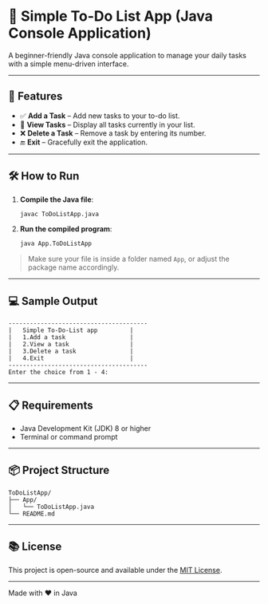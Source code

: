 
# 📝 Simple To-Do List App (Java Console Application)

A beginner-friendly Java console application to manage your daily tasks with a simple menu-driven interface.

---

## 🚀 Features

- ✅ **Add a Task** – Add new tasks to your to-do list.
- 👀 **View Tasks** – Display all tasks currently in your list.
- ❌ **Delete a Task** – Remove a task by entering its number.
- 🔚 **Exit** – Gracefully exit the application.

---

## 🛠️ How to Run

1. **Compile the Java file**:
    ```bash
    javac ToDoListApp.java
    ```

2. **Run the compiled program**:
    ```bash
    java App.ToDoListApp
    ```

> Make sure your file is inside a folder named `App`, or adjust the package name accordingly.

---

## 💻 Sample Output

```
---------------------------------------
|	Simple To-Do-List app         |
|	1.Add a task                  |
|	2.View a task                 |
|	3.Delete a task               |
|	4.Exit                        |
---------------------------------------
Enter the choice from 1 - 4:
```

---

## 📋 Requirements

- Java Development Kit (JDK) 8 or higher
- Terminal or command prompt

---

## 📦 Project Structure

```
ToDoListApp/
├── App/
│   └── ToDoListApp.java
└── README.md
```

---

## 📚 License

This project is open-source and available under the [MIT License](https://opensource.org/licenses/MIT).

---

Made with ❤️ in Java
